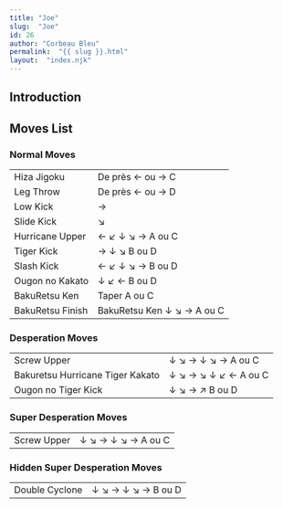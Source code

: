 ```yaml
---
title: "Joe"
slug:  "Joe"
id: 26
author: "Corbeau Bleu"
permalink:  "{{ slug }}.html"
layout:  "index.njk"
---
```


## Introduction

## Moves List

### Normal Moves

|                  |                            |
|------------------|----------------------------|
| Hiza Jigoku      | De près ← ou → C           |
| Leg Throw        | De près ← ou → D           |
| Low Kick         | →                          |
| Slide Kick       | ↘                          |
| Hurricane Upper  | ← ↙ ↓ ↘ → A ou C           |
| Tiger Kick       | → ↓ ↘ B ou D               |
| Slash Kick       | ← ↙ ↓ ↘ → B ou D           |
| Ougon no Kakato  | ↓ ↙ ← B ou D               |
| BakuRetsu Ken    | Taper A ou C               |
| BakuRetsu Finish | BakuRetsu Ken ↓ ↘ → A ou C |

### Desperation Moves

|                                  |                      |
|----------------------------------|----------------------|
| Screw Upper                      | ↓ ↘ → ↓ ↘ → A ou C   |
| Bakuretsu Hurricane Tiger Kakato | ↓ ↘ → ↘ ↓ ↙ ← A ou C |
| Ougon no Tiger Kick              | ↓ ↘ → ↗ B ou D       |

### Super Desperation Moves

|             |                    |
|-------------|--------------------|
| Screw Upper | ↓ ↘ → ↓ ↘ → A ou C |

### Hidden Super Desperation Moves

|                |                    |
|----------------|--------------------|
| Double Cyclone | ↓ ↘ → ↓ ↘ → B ou D |
